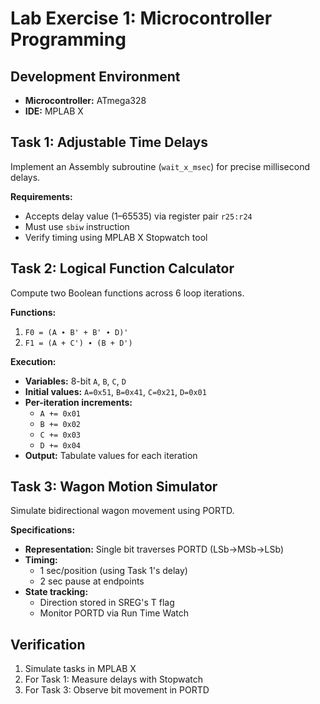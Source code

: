 # Lab Exercise 1: Microcontroller Programming

## Development Environment
- **Microcontroller:** ATmega328  
- **IDE:** MPLAB X  

## Task 1: Adjustable Time Delays
Implement an Assembly subroutine (`wait_x_msec`) for precise millisecond delays.  

**Requirements:**  
- Accepts delay value (1–65535) via register pair `r25:r24`  
- Must use `sbiw` instruction  
- Verify timing using MPLAB X Stopwatch tool  

## Task 2: Logical Function Calculator
Compute two Boolean functions across 6 loop iterations.  

**Functions:**  
1. `F0 = (A ∙ B' + B' ∙ D)'`  
2. `F1 = (A + C') ∙ (B + D')`  

**Execution:**  
- **Variables:** 8-bit `A`, `B`, `C`, `D`  
- **Initial values:** `A=0x51`, `B=0x41`, `C=0x21`, `D=0x01`  
- **Per-iteration increments:**  
  - `A += 0x01`  
  - `B += 0x02`  
  - `C += 0x03`  
  - `D += 0x04`  
- **Output:** Tabulate values for each iteration  

## Task 3: Wagon Motion Simulator
Simulate bidirectional wagon movement using PORTD.  

**Specifications:**  
- **Representation:** Single bit traverses PORTD (LSb→MSb→LSb)  
- **Timing:**  
  - 1 sec/position (using Task 1's delay)  
  - 2 sec pause at endpoints  
- **State tracking:**  
  - Direction stored in SREG's T flag  
  - Monitor PORTD via Run Time Watch  

## Verification  
1. Simulate tasks in MPLAB X  
2. For Task 1: Measure delays with Stopwatch  
3. For Task 3: Observe bit movement in PORTD  